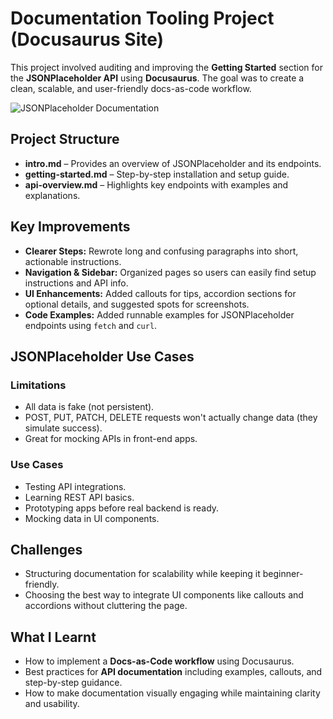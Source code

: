 # Documentation Tooling Project (Docusaurus Site)

This project involved auditing and improving the **Getting Started** section for the **JSONPlaceholder API** using **Docusaurus**. The goal was to create a clean, scalable, and user-friendly docs-as-code workflow.

![JSONPlaceholder Documentation](/img/documentation-tooling/jsonplaceholder.png)

## Project Structure

- **intro.md** – Provides an overview of JSONPlaceholder and its endpoints.
- **getting-started.md** – Step-by-step installation and setup guide.
- **api-overview.md** – Highlights key endpoints with examples and explanations.

## Key Improvements

- **Clearer Steps:** Rewrote long and confusing paragraphs into short, actionable instructions.
- **Navigation & Sidebar:** Organized pages so users can easily find setup instructions and API info.
- **UI Enhancements:** Added callouts for tips, accordion sections for optional details, and suggested spots for screenshots.
- **Code Examples:** Added runnable examples for JSONPlaceholder endpoints using `fetch` and `curl`.

## JSONPlaceholder Use Cases

### Limitations
- All data is fake (not persistent).
- POST, PUT, PATCH, DELETE requests won't actually change data (they simulate success).
- Great for mocking APIs in front-end apps.

### Use Cases
- Testing API integrations.
- Learning REST API basics.
- Prototyping apps before real backend is ready.
- Mocking data in UI components.

## Challenges

- Structuring documentation for scalability while keeping it beginner-friendly.  
- Choosing the best way to integrate UI components like callouts and accordions without cluttering the page.  

## What I Learnt

- How to implement a **Docs-as-Code workflow** using Docusaurus.  
- Best practices for **API documentation** including examples, callouts, and step-by-step guidance.  
- How to make documentation visually engaging while maintaining clarity and usability.
